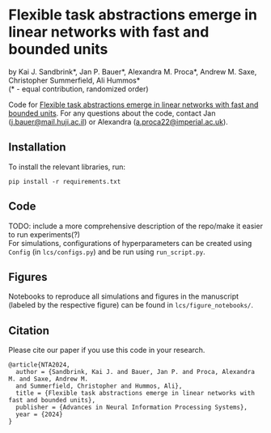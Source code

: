 # Flexible task abstractions emerge in linear networks with fast and bounded units
by Kai J. Sandbrink*, Jan P. Bauer*, Alexandra M. Proca*, Andrew M. Saxe, Christopher Summerfield, Ali Hummos*<br/>
(* - equal contribution, randomized order)

Code for [Flexible task abstractions emerge in linear networks with fast and bounded units](https://openreview.net/forum?id=AbTpJl7vN6). For any questions about the code, contact Jan (j.bauer@mail.huji.ac.il) or Alexandra (a.proca22@imperial.ac.uk).

## Installation
To install the relevant libraries, run:
```
pip install -r requirements.txt
```

## Code
TODO: include a more comprehensive description of the repo/make it easier to run experiments(?)<br/>
For simulations, configurations of hyperparameters can be created using ```Config``` (in ```lcs/configs.py```) and be run using ```run_script.py```.

## Figures
Notebooks to reproduce all simulations and figures in the manuscript (labeled by the respective figure) can be found in ```lcs/figure_notebooks/```.

## Citation
Please cite our paper if you use this code in your research.

```
@article{NTA2024,
  author = {Sandbrink, Kai J. and Bauer, Jan P. and Proca, Alexandra M. and Saxe, Andrew M. 
  and Summerfield, Christopher and Hummos, Ali},
  title = {Flexible task abstractions emerge in linear networks with fast and bounded units},
  publisher = {Advances in Neural Information Processing Systems},
  year = {2024}
}
```

